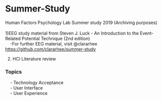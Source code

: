 # Summer-Study
Human Factors Psychology Lab Summer study 2019 (Archiving purposes) <br> 
<br> 
1)EEG study material from Steven J. Luck - An Introduction to the Event-Related Potential Technique (2nd edition) <br> 
&nbsp;&nbsp;&nbsp;     -For further EEG material, visit @clararhee https://github.com/clararhee/summer-study  <br>

2) HCI Literature review <br> 
### Topics <br>
&nbsp;&nbsp;&nbsp; - Technology Acceptance <br>
&nbsp;&nbsp;&nbsp; - User Interface <br>
&nbsp;&nbsp;&nbsp; - User Experience <br>
